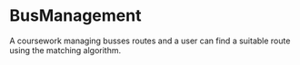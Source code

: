 # BusManagement
A coursework managing busses routes and a user can find a suitable route using the matching algorithm.
